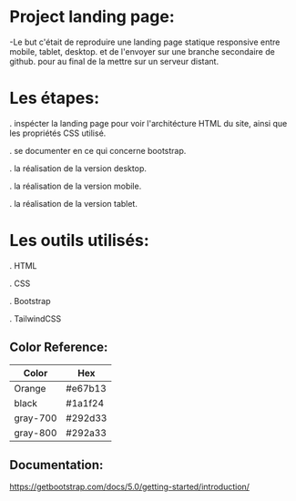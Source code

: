 
# Project landing page:

-Le but c'était de reproduire une landing page statique responsive entre mobile, tablet, desktop. 
et de l'envoyer sur une branche secondaire de github. pour au final de la mettre sur un serveur distant.

# Les étapes:
. inspécter la landing page pour voir l'architécture HTML du site, ainsi que les propriétés CSS utilisé.

. se documenter en ce qui concerne bootstrap.

. la réalisation de la version desktop.

. la réalisation de la version mobile.

. la réalisation de la version tablet.

# Les outils utilisés:

. HTML

. CSS

. Bootstrap

. TailwindCSS

## Color Reference:

| Color       | Hex        |
| -----------| ----------|
| Orange    | #e67b13 |
| black        | #1a1f24  |
| gray-700  | #292d33   |
| gray-800  | #292a33 |

## Documentation:

https://getbootstrap.com/docs/5.0/getting-started/introduction/